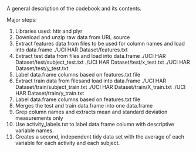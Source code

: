A general description of the codebook and its contents.

Major steps:
1. Libraries used: httr and plyr
2. Download and unzip raw data from URL source
3. Extract features data from files to be used for column names and load into data.frame
    ./UCI HAR Dataset/features.txt
4. Extract test data from files and load into data.frame
    ./UCI HAR Dataset/test/subject_test.txt
    ./UCI HAR Dataset/test/x_test.txt
    ./UCI HAR Dataset/test/y_test.txt
5. Label data.frame columns based on features.txt file
6. Extract train data from filesand load into data.frame
    ./UCI HAR Dataset/train/subject_train.txt
    ./UCI HAR Dataset/train/X_train.txt
    ./UCI HAR Dataset/train/y_train.txt
7. Label data.frame columns based on features.txt file
8. Merges the test and train data.frame into one data.frame
9. Grep column names and extracts mean and standard deviation measurements only 
10. Use activity_labels.txt to label data.frame column with descriptive variable names.   
11. Creates a second, independent tidy data set with the average of each variable for each activity and each subject.
